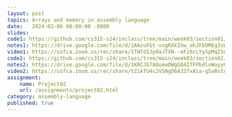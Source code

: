 ```yaml
---
layout: post
topics: Arrays and memory in assembly language
date:   2024-02-06 08:00:00 -0800
slides: 
code1: https://github.com/cs315-s24/inclass/tree/main/week03/section01/arr1
notes1: https://drive.google.com/file/d/1AAzuFGt-vxgRXkIhw_ohJFbOMEg3sWcO/view?usp=drive_link
video1: https://usfca.zoom.us/rec/share/STNTdIJp0aJTXN--eFz6cLYySpMqI5CEGU5g7iAQG1wk6BBssoBivU7_q1jqr5be.dqcMHePQJb9E4fXj
code2: https://github.com/cs315-s24/inclass/tree/main/week03/section02/arr1
notes2: https://drive.google.com/file/d/1KRCJb7AOoewDWgG84ITFPbdlvWuyyQhB/view?usp=drive_link
video2: https://usfca.zoom.us/rec/share/tZikfU4c2VSNgD6A32fxAia-g5aRstApvua_AyCoTGmEBIidavLm-x3LiL_v6OB-.RM3tjvB-xuSyAzSr
assignment:
    name: Project02
    url: /assignments/project02.html
category: assembly-language
published: true
---
```

